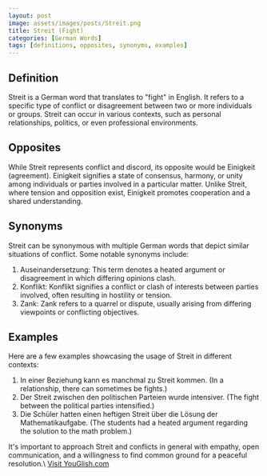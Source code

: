 ```yaml
---
layout: post
image: assets/images/posts/Streit.png
title: Streit (Fight)
categories: [German Words]
tags: [definitions, opposites, synonyms, examples]
---
```


## Definition

Streit is a German word that translates to "fight" in English. It refers to a specific type of conflict or disagreement between two or more individuals or groups. Streit can occur in various contexts, such as personal relationships, politics, or even professional environments.

## Opposites

While Streit represents conflict and discord, its opposite would be Einigkeit (agreement). Einigkeit signifies a state of consensus, harmony, or unity among individuals or parties involved in a particular matter. Unlike Streit, where tension and opposition exist, Einigkeit promotes cooperation and a shared understanding.

## Synonyms

Streit can be synonymous with multiple German words that depict similar situations of conflict. Some notable synonyms include:

1. Auseinandersetzung: This term denotes a heated argument or disagreement in which differing opinions clash.
2. Konflikt: Konflikt signifies a conflict or clash of interests between parties involved, often resulting in hostility or tension.
3. Zank: Zank refers to a quarrel or dispute, usually arising from differing viewpoints or conflicting objectives.

## Examples

Here are a few examples showcasing the usage of Streit in different contexts:

1. In einer Beziehung kann es manchmal zu Streit kommen. (In a relationship, there can sometimes be fights.)
2. Der Streit zwischen den politischen Parteien wurde intensiver. (The fight between the political parties intensified.)
3. Die Schüler hatten einen heftigen Streit über die Lösung der Mathematikaufgabe. (The students had a heated argument regarding the solution to the math problem.)

It's important to approach Streit and conflicts in general with empathy, open communication, and a willingness to find common ground for a peaceful resolution.\ <a id="yg-widget-0" class="youglish-widget" data-query="Streit" data-lang="german" data-components="8412" data-auto-start="0" data-bkg-color="theme_light" data-title="How%20to%20pronounce%20Streit%20in%20German"  rel="nofollow" href="https://youglish.com">Visit YouGlish.com</a><script async src="https://youglish.com/public/emb/widget.js" charset="utf-8"></script>
